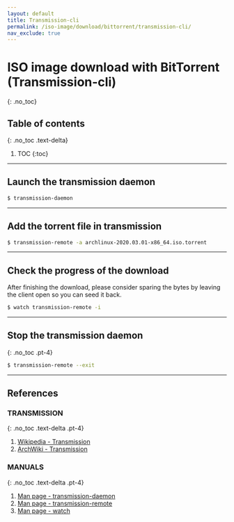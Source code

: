 ```yaml
---
layout: default
title: Transmission-cli
permalink: /iso-image/download/bittorrent/transmission-cli/
nav_exclude: true
---
```


# ISO image download with BitTorrent (Transmission-cli)
{: .no_toc}

## Table of contents
{: .no_toc .text-delta}

1. TOC
{:toc}

---

## Launch the transmission daemon

```bash
$ transmission-daemon
```

---

## Add the torrent file in transmission

```bash
$ transmission-remote -a archlinux-2020.03.01-x86_64.iso.torrent
```

---

## Check the progress of the download

After finishing the download, please consider sparing the bytes by leaving the client open so you can seed it back.

```bash
$ watch transmission-remote -i
```

---

## Stop the transmission daemon
{: .no_toc .pt-4}

```bash
$ transmission-remote --exit
```

---

## References

### TRANSMISSION
{: .no_toc .text-delta .pt-4}

1. [Wikipedia - Transmission](https://en.wikipedia.org/wiki/Transmission_(BitTorrent_client))
1. [ArchWiki - Transmission](https://wiki.archlinux.org/index.php/Transmission)

### MANUALS
{: .no_toc .text-delta .pt-4}

1. [Man page - transmission-daemon](https://jlk.fjfi.cvut.cz/arch/manpages/man/extra/transmission-cli/transmission-daemon.1.en)
1. [Man page - transmission-remote](https://jlk.fjfi.cvut.cz/arch/manpages/man/extra/transmission-cli/transmission-remote.1.en)
1. [Man page - watch](https://jlk.fjfi.cvut.cz/arch/manpages/man/core/procps-ng/watch.1.en)
